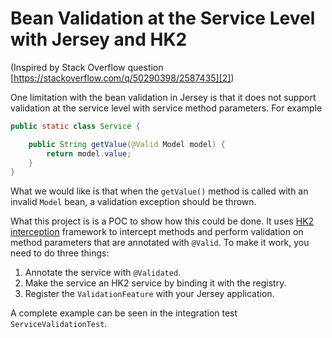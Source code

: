 # Bean Validation at the Service Level with Jersey and HK2

(Inspired by Stack Overflow question [https://stackoverflow.com/q/50290398/2587435][2])

One limitation with the bean validation in Jersey is that it does not support
validation at the service level with service method parameters. For example

```java
public static class Service {

    public String getValue(@Valid Model model) {
        return model.value;
    }
}
```

What we would like is that when the `getValue()` method is called with an
invalid `Model` bean, a validation exception should be thrown.

What this project is is a POC to show how this could be done. It uses
[HK2 interception][1] framework to intercept methods and perform validation on
method parameters that are annotated with `@Valid`. To make it work, you need to
do three things:

1. Annotate the service with `@Validated`.
2. Make the service an HK2 service by binding it with the registry.
3. Register the `ValidationFeature` with your Jersey application.

A complete example can be seen in the integration test `ServiceValidationTest`.




[1]: https://javaee.github.io/hk2/extensibility.html#interception
[2]: https://stackoverflow.com/q/50290398/2587435